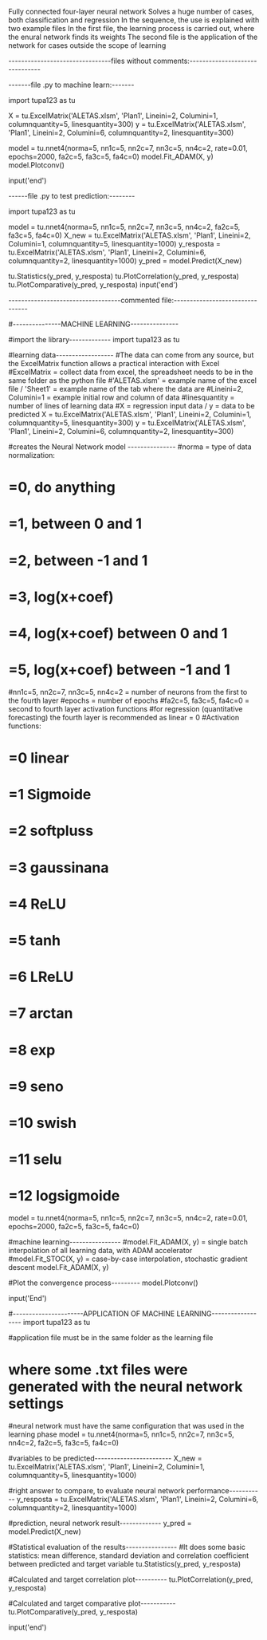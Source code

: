 Fully connected four-layer neural network
Solves a huge number of cases, both classification and regression
In the sequence, the use is explained with two example files
In the first file, the learning process is carried out, where the enural network finds its weights
The second file is the application of the network for cases outside the scope of learning


--------------------------------files without comments:-------------------------------

-------file .py to machine learn:-------

import tupa123 as tu

X = tu.ExcelMatrix('ALETAS.xlsm', 'Plan1', Lineini=2, Columini=1, columnquantity=5, linesquantity=300)
y = tu.ExcelMatrix('ALETAS.xlsm', 'Plan1', Lineini=2, Columini=6, columnquantity=2, linesquantity=300)

model = tu.nnet4(norma=5, nn1c=5, nn2c=7, nn3c=5, nn4c=2, rate=0.01, epochs=2000, fa2c=5, fa3c=5, fa4c=0)
model.Fit_ADAM(X, y)
model.Plotconv()

input('end')

------file .py to test prediction:--------

import tupa123 as tu

model = tu.nnet4(norma=5, nn1c=5, nn2c=7, nn3c=5, nn4c=2, fa2c=5, fa3c=5, fa4c=0)
X_new = tu.ExcelMatrix('ALETAS.xlsm', 'Plan1', Lineini=2, Columini=1, columnquantity=5, linesquantity=1000)
y_resposta = tu.ExcelMatrix('ALETAS.xlsm', 'Plan1', Lineini=2, Columini=6, columnquantity=2, linesquantity=1000)
y_pred = model.Predict(X_new)

tu.Statistics(y_pred, y_resposta)
tu.PlotCorrelation(y_pred, y_resposta)
tu.PlotComparative(y_pred, y_resposta)
input('end')


-----------------------------------commented file:--------------------------------

#---------------MACHINE LEARNING---------------

#import the library-------------
import tupa123 as tu

#learning data------------------
#The data can come from any source, but the ExcelMatrix function allows a practical interaction with Excel
#ExcelMatrix = collect data from excel, the spreadsheet needs to be in the same folder as the python file
#'ALETAS.xlsm' = example name of the excel file / 'Sheet1' = example name of the tab where the data are
#Lineini=2, Columini=1 = example initial row and column of data
#linesquantity = number of lines of learning data
#X = regression input data / y = data to be predicted
X = tu.ExcelMatrix('ALETAS.xlsm', 'Plan1', Lineini=2, Columini=1, columnquantity=5, linesquantity=300)
y = tu.ExcelMatrix('ALETAS.xlsm', 'Plan1', Lineini=2, Columini=6, columnquantity=2, linesquantity=300)

#creates the Neural Network model ---------------
#norma = type of data normalization:
#   =0, do anything
#   =1, between 0 and 1
#   =2, between -1 and 1 
#   =3, log(x+coef)
#   =4, log(x+coef)  between 0 and 1
#   =5, log(x+coef)  between -1 and 1
#nn1c=5, nn2c=7, nn3c=5, nn4c=2 = number of neurons from the first to the fourth layer
#epochs = number of epochs
#fa2c=5, fa3c=5, fa4c=0 = second to fourth layer activation functions
#for regression (quantitative forecasting) the fourth layer is recommended as linear = 0
#Activation functions:
#   =0 linear 
#   =1 Sigmoide        
#   =2 softpluss 
#   =3 gaussinana 
#   =4 ReLU 
#   =5 tanh 
#   =6 LReLU      
#   =7 arctan 
#   =8 exp 
#   =9 seno 
#   =10 swish 
#   =11 selu 
#   =12 logsigmoide 
model = tu.nnet4(norma=5, nn1c=5, nn2c=7, nn3c=5, nn4c=2, rate=0.01, epochs=2000, fa2c=5, fa3c=5, fa4c=0)

#machine learning----------------
#model.Fit_ADAM(X, y) = single batch interpolation of all learning data, with ADAM accelerator
#model.Fit_STOC(X, y) = case-by-case interpolation, stochastic gradient descent
model.Fit_ADAM(X, y)

#Plot the convergence process---------
model.Plotconv()

input('End')


#----------------------APPLICATION OF MACHINE LEARNING------------------
import tupa123 as tu

#application file must be in the same folder as the learning file
#  where some .txt files were generated with the neural network settings
#neural network must have the same configuration that was used in the learning phase
model = tu.nnet4(norma=5, nn1c=5, nn2c=7, nn3c=5, nn4c=2, fa2c=5, fa3c=5, fa4c=0)

#variables to be predicted------------------------
X_new = tu.ExcelMatrix('ALETAS.xlsm', 'Plan1', Lineini=2, Columini=1, columnquantity=5, linesquantity=1000)

#right answer to compare, to evaluate neural network performance-----------
y_resposta = tu.ExcelMatrix('ALETAS.xlsm', 'Plan1', Lineini=2, Columini=6, columnquantity=2, linesquantity=1000)

#prediction, neural network result-------------
y_pred = model.Predict(X_new) 

#Statistical evaluation of the results----------------
#It does some basic statistics: mean difference, standard deviation and correlation coefficient between predicted and target variable
tu.Statistics(y_pred, y_resposta)

#Calculated and target correlation plot----------
tu.PlotCorrelation(y_pred, y_resposta)

#Calculated and target comparative plot-----------
tu.PlotComparative(y_pred, y_resposta)

input('end')